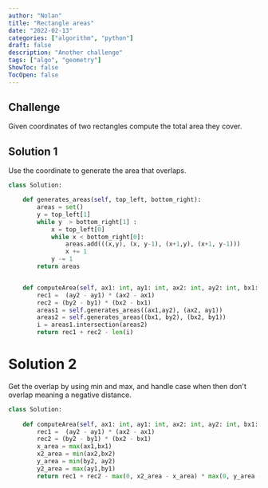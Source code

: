 ```yaml
---
author: "Nolan"
title: "Rectangle areas"
date: "2022-02-13"
categories: ["algorithm", "python"]
draft: false
description: "Another challenge"
tags: ["algo", "geometry"]
ShowToc: false
TocOpen: false
---
```


## Challenge

Given coordinates of two rectangles compute the total area they cover.


## Solution 1

Use the coordinate to generate the area that overlaps.

```python
class Solution:

    def generates_areas(self, top_left, bottom_right): 
        areas = set()
        y = top_left[1]
        while y  > bottom_right[1] :
            x = top_left[0]
            while x < bottom_right[0]:
                areas.add(((x,y), (x, y-1), (x+1,y), (x+1, y-1)))
                x += 1
            y -= 1
        return areas


    def computeArea(self, ax1: int, ay1: int, ax2: int, ay2: int, bx1: int, by1: int, bx2: int, by2: int) -> int:
        rec1 =  (ay2 - ay1) * (ax2 - ax1)
        rec2 = (by2 - by1) * (bx2 - bx1)
        areas1 = self.generates_areas((ax1,ay2), (ax2, ay1))
        areas2 = self.generates_areas((bx1, by2), (bx2, by1))
        i = areas1.intersection(areas2)
        return rec1 + rec2 - len(i)
```

# Solution 2

Get the overlap by using min and max, and handle case when then don't overlap meaning a negative distance.

```python
class Solution:
    
    def computeArea(self, ax1: int, ay1: int, ax2: int, ay2: int, bx1: int, by1: int, bx2: int, by2: int) -> int:
        rec1 =  (ay2 - ay1) * (ax2 - ax1)
        rec2 = (by2 - by1) * (bx2 - bx1)
        x_area = max(ax1,bx1)
        x2_area = min(ax2,bx2)
        y_area = min(by2, ay2)
        y2_area = max(ay1,by1)
        return rec1 + rec2 - max(0, x2_area - x_area) * max(0, y_area - y2_area)
```